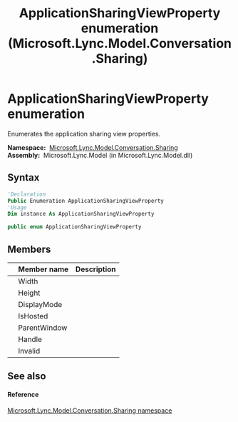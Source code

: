 ﻿---
title: ApplicationSharingViewProperty enumeration (Microsoft.Lync.Model.Conversation.Sharing)
TOCTitle: ApplicationSharingViewProperty enumeration
ms:assetid: T:Microsoft.Lync.Model.Conversation.Sharing.ApplicationSharingViewProperty_DI_3_UC_OCS14MrefLyncWPF
ms:mtpsurl: https://msdn.microsoft.com/en-us/library/microsoft.lync.model.conversation.sharing.applicationsharingviewproperty_di_3_uc_ocs14mreflyncwpf(v=office.15)
ms:contentKeyID: 56371453
ms.date: 07/28/2014
mtps_version: v=office.15
f1_keywords:
- Microsoft.Lync.Model.Conversation.Sharing.ApplicationSharingViewProperty
- Microsoft.Lync.Model.Conversation.Sharing.ApplicationSharingViewProperty.DisplayMode
- Microsoft.Lync.Model.Conversation.Sharing.ApplicationSharingViewProperty.Handle
- Microsoft.Lync.Model.Conversation.Sharing.ApplicationSharingViewProperty.Height
- Microsoft.Lync.Model.Conversation.Sharing.ApplicationSharingViewProperty.Invalid
- Microsoft.Lync.Model.Conversation.Sharing.ApplicationSharingViewProperty.IsHosted
- Microsoft.Lync.Model.Conversation.Sharing.ApplicationSharingViewProperty.ParentWindow
- Microsoft.Lync.Model.Conversation.Sharing.ApplicationSharingViewProperty.Width
dev_langs:
- CSharp
- JScript
- VB
- other
---

# ApplicationSharingViewProperty enumeration

Enumerates the application sharing view properties.

**Namespace:**  [Microsoft.Lync.Model.Conversation.Sharing](microsoft-lync-model-conversation-sharing-namespace_2.md)  
**Assembly:**  Microsoft.Lync.Model (in Microsoft.Lync.Model.dll)

## Syntax

``` vb
'Declaration
Public Enumeration ApplicationSharingViewProperty
'Usage
Dim instance As ApplicationSharingViewProperty
```

``` csharp
public enum ApplicationSharingViewProperty
```

## Members

<table>
<thead>
<tr class="header">
<th></th>
<th>Member name</th>
<th>Description</th>
</tr>
</thead>
<tbody>
<tr class="odd">
<td></td>
<td>Width</td>
<td></td>
</tr>
<tr class="even">
<td></td>
<td>Height</td>
<td></td>
</tr>
<tr class="odd">
<td></td>
<td>DisplayMode</td>
<td></td>
</tr>
<tr class="even">
<td></td>
<td>IsHosted</td>
<td></td>
</tr>
<tr class="odd">
<td></td>
<td>ParentWindow</td>
<td></td>
</tr>
<tr class="even">
<td></td>
<td>Handle</td>
<td></td>
</tr>
<tr class="odd">
<td></td>
<td>Invalid</td>
<td></td>
</tr>
</tbody>
</table>


## See also

#### Reference

[Microsoft.Lync.Model.Conversation.Sharing namespace](microsoft-lync-model-conversation-sharing-namespace_2.md)

